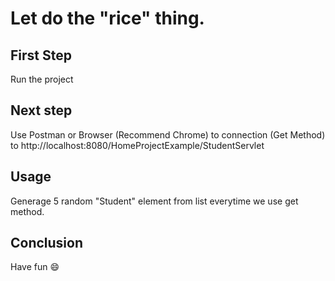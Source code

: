 # Let do the "rice" thing.

## First Step

Run the project

## Next step

Use Postman or Browser (Recommend Chrome) to connection (Get Method) to http://localhost:8080/HomeProjectExample/StudentServlet

## Usage

Generage 5 random "Student" element from list everytime we use get method.

## Conclusion

Have fun :smile:

